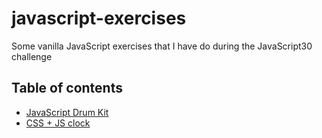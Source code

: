 # javascript-exercises

Some vanilla JavaScript exercises that I have do during the JavaScript30 challenge

## Table of contents

- [JavaScript Drum Kit](https://github.com/MiyuHmt/javascript-exercises/tree/master/JavaScriptDrumKit)
- [CSS + JS clock](https://github.com/MiyuHmt/javascript-exercises/tree/master/CssJsClock)
